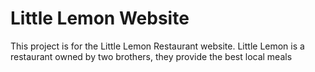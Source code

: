 # Little Lemon Website

This project is for the Little Lemon Restaurant website.
Little Lemon is a restaurant owned by two brothers, they provide the best local meals
